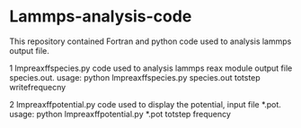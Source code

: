 # Lammps-analysis-code
This repository contained Fortran and python code used to analysis lammps output file.

1 lmpreaxffspecies.py code used to analysis lammps reax module output file species.out.
  usage: python lmpreaxffspecies.py species.out totstep writefrequecny
         
2 lmpreaxffpotential.py code used to display the potential, input file *.pot.
  usage: python lmpreaxffpotential.py *.pot totstep frequency
